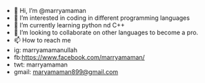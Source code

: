 - 👋 Hi, I’m @marryamaman
- 👀 I’m interested in coding in different programming languages
- 🌱 I’m currently learning python nd C++
- 💞️ I’m looking to collaborate on other languages to become a pro.
- 📫 How to reach me 
- ig: marryamamanullah 
- fb:https://www.facebook.com/marryamaman/ 
- twt: marryamaman 
- gmail: maryamaman899@gmail.com

<!---
marryamaman/marryamaman is a ✨ special ✨ repository because its `README.md` (this file) appears on your GitHub profile.
You can click the Preview link to take a look at your changes.
--->
